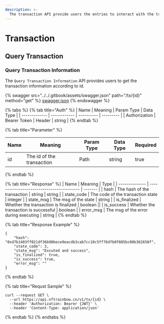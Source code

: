 ```yaml
---
description: >-
  The transaction API provide users the entries to interact with the transactions.
---
```


# Transaction


## Query Transaction

### Query Transaction Information
The `Query Transaction Information` API provides users to get the transaction information according to id.

{% swagger src="../../.gitbook/assets/swagger.json" path="/tx/{id}" method="get" %}
[swagger.json](../../.gitbook/assets/swagger.json)
{% endswagger %}

{% tabs %}
{% tab title="Auth" %}
| Name          | Meaning      | Param Type | Data Type |
| ------------- | ------------ | ---------- | --------- |
| Authorization | Bearer Token | Header     | string    |
{% endtab %}

{% tab title="Parameter" %}
<table><thead><tr><th>Name</th><th>Meaning</th><th>Param Type</th><th>Data Type</th><th data-type="checkbox">Required</th></tr></thead><tbody><tr><td>id</td><td>The id of the transaction</td><td>Path</td><td>string</td><td>true</td></tr></tbody></table>
{% endtab %}

{% tab title="Response" %}
| Name           | Meaning                                    | Type    |
| -------------- | ------------------------------------------ | ------- |
| hash             | The hash of the transaction                                   | string                     | string |
| state_code        | The code of the transaction state                          | integer |
| state_msg    | The msg of the state                     | string |
| is_finalized      | Whether the transaction is finalized                        | boolean ||
| is_success       | Whether the transaction is successful                 | boolean  |
| error_msg | The msg of the error during executing                 | string |
{% endtab %}

{% tab title="Response Example" %}
```
{
    "hash": "0xd7b1403ff021df36b98bece9eacdb3cab7cc10c5ff76dfb0f885bc08b362658f",
    "state_code": 3,
    "state_msg": "Excuted and success",
    "is_finalized": true,
    "is_success": true,
    "error_msg": ""
}
```
{% endtab %}

{% tab title="Requst Sample" %}
```
curl --request GET \
  --url https://api.nftrainbow.cn/v1/tx/{id} \
  --header 'Authorization: Bearer {JWT}' \
  --header 'Content-Type: application/json'
```
{% endtab %}
{% endtabs %}
